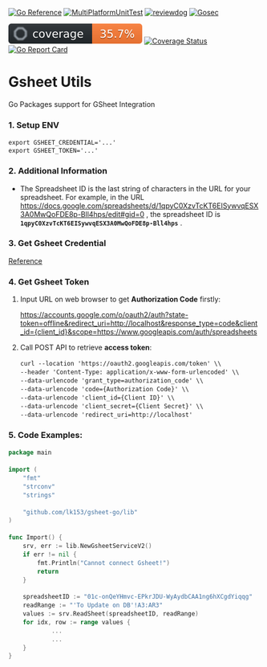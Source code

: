 [![Go Reference](https://pkg.go.dev/badge/lk153/gsheet-go/markdown.svg)](https://pkg.go.dev/github.com/lk153/gsheet-go)
[![MultiPlatformUnitTest](https://github.com/lk153/gsheet-go/actions/workflows/unit_test.yml/badge.svg)](https://github.com/lk153/gsheet-go/actions/workflows/unit_test.yml)
[![reviewdog](https://github.com/lk153/gsheet-go/actions/workflows/reviewdog.yml/badge.svg)](https://github.com/lk153/gsheet-go/actions/workflows/reviewdog.yml)
[![Gosec](https://github.com/lk153/gsheet-go/actions/workflows/gosec.yml/badge.svg)](https://github.com/lk153/gsheet-go/actions/workflows/gosec.yml)

[![Coverage](https://raw.githubusercontent.com/lk153/octocovs-central/main/badges/lk153/gsheet-go/coverage.svg)](https://github.com/lk153/octocovs-central)
[![Coverage Status](https://coveralls.io/repos/github/lk153/gsheet-go/badge.svg?branch=main)](https://coveralls.io/github/lk153/gsheet-go?branch=main)
[![Go Report Card](https://goreportcard.com/badge/github.com/lk153/gsheet-go)](https://goreportcard.com/report/github.com/lk153/gsheet-go)

# Gsheet Utils
Go Packages support for GSheet Integration

### 1. Setup ENV

    export GSHEET_CREDENTIAL='...'
    export GSHEET_TOKEN='...'

### 2. Additional Information

* The Spreadsheet ID is the last string of characters in the URL for your spreadsheet. For example, in the URL https://docs.google.com/spreadsheets/d/1qpyC0XzvTcKT6EISywvqESX3A0MwQoFDE8p-Bll4hps/edit#gid=0 , the spreadsheet ID is **``1qpyC0XzvTcKT6EISywvqESX3A0MwQoFDE8p-Bll4hps``** .


### 3. Get Gsheet Credential

[Reference](https://developers.google.com/sheets/api/quickstart/go#authorize_credentials_for_a_desktop_application)


### 4. Get Gsheet Token

1. Input URL on web browser to get **Authorization Code** firstly:

    https://accounts.google.com/o/oauth2/auth?state-token=offline&redirect_uri=http://localhost&response_type=code&client_id={client_id}&scope=https://www.googleapis.com/auth/spreadsheets


2. Call POST API to retrieve **access token**:

    `curl --location 'https://oauth2.googleapis.com/token' \\`<br>
    `--header 'Content-Type: application/x-www-form-urlencoded' \\`<br>
    `--data-urlencode 'grant_type=authorization_code' \\`<br>
    `--data-urlencode 'code={Authorization Code}' \\`<br>
    `--data-urlencode 'client_id={Client ID}' \\`<br>
    `--data-urlencode 'client_secret={Client Secret}' \\`<br>
    `--data-urlencode 'redirect_uri=http://localhost'`

### 5. Code Examples:

```go
package main

import (
	"fmt"
	"strconv"
	"strings"

	"github.com/lk153/gsheet-go/lib"
)

func Import() {
	srv, err := lib.NewGsheetServiceV2()
	if err != nil {
		fmt.Println("Cannot connect Gsheet!")
		return
	}

	spreadsheetID := "01c-onQeYHmvc-EPkrJDU-WyAydbCAA1ng6hXCgdYiqqg"
	readRange := "'To Update on DB'!A3:AR3"
	values := srv.ReadSheet(spreadsheetID, readRange)
	for idx, row := range values {
            ...
            ...
	}
}
```
